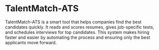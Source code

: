 # TalentMatch-ATS
TalentMatch-ATS is a smart tool that helps companies find the best candidates quickly. It reads and scores resumes, gives job-specific tests, and schedules interviews for top candidates. This system makes hiring faster and easier by automating the process and ensuring only the best applicants move forward.
